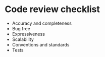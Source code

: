 # Code review checklist

- Accuracy and completeness <!-- .element: class="fragment" data-fragment-index="1" -->
- Bug free <!-- .element: class="fragment" data-fragment-index="2" -->
- Expressiveness <!-- .element: class="fragment" data-fragment-index="3" -->
- Scalability <!-- .element: class="fragment" data-fragment-index="4" -->
- Conventions and standards <!-- .element: class="fragment" data-fragment-index="5" -->
- Tests <!-- .element: class="fragment" data-fragment-index="6" -->

<!-- does the code do what it’s supposed to do? -->
<!-- doesn’t it introduce new bugs (like not handling corner cases)? -->
<!-- is it clear on its intentions? Can a reader clearly understand the coder’s objectives? -->
<!-- could it handle the expected load? -->
<!-- does it follow the agreed conventions for code style, file and directory structure, etc? -->
<!-- do the tests cover all the use cases, including important corner cases? Is there a specific use case that deserves more tests? -->
